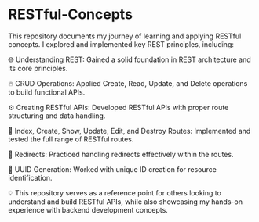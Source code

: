 # RESTful-Concepts

This repository documents my journey of learning and applying RESTful concepts. I explored and implemented key REST principles, including:

🌐 Understanding REST: Gained a solid foundation in REST architecture and its core principles.

🔥 CRUD Operations: Applied Create, Read, Update, and Delete operations to build functional APIs.

⚙️ Creating RESTful APIs: Developed RESTful APIs with proper route structuring and data handling.

📄 Index, Create, Show, Update, Edit, and Destroy Routes: Implemented and tested the full range of RESTful routes.

🔀 Redirects: Practiced handling redirects effectively within the routes.

🔑 UUID Generation: Worked with unique ID creation for resource identification.

💡 This repository serves as a reference point for others looking to understand and build RESTful APIs, while also showcasing my hands-on experience with backend development concepts.
